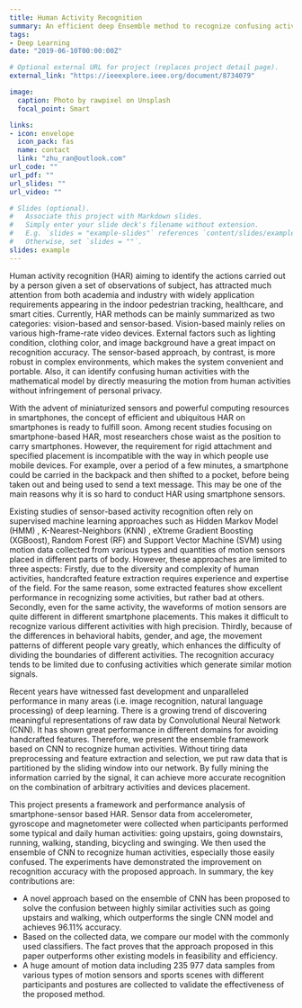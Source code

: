 ```yaml
---
title: Human Activity Recognition
summary: An efficient deep Ensemble method to recognize confusing activities.
tags:
- Deep Learning
date: "2019-06-10T00:00:00Z"

# Optional external URL for project (replaces project detail page).
external_link: "https://ieeexplore.ieee.org/document/8734079"

image:
  caption: Photo by rawpixel on Unsplash
  focal_point: Smart

links:
- icon: envelope
  icon_pack: fas
  name: contact
  link: "zhu_ran@outlook.com"
url_code: ""
url_pdf: ""
url_slides: ""
url_video: ""

# Slides (optional).
#   Associate this project with Markdown slides.
#   Simply enter your slide deck's filename without extension.
#   E.g. `slides = "example-slides"` references `content/slides/example-slides.md`.
#   Otherwise, set `slides = ""`.
slides: example
---
```


Human activity recognition (HAR) aiming to identify the actions carried out by a person given a set of observations of subject, has attracted much attention from both academia and industry with widely application requirements appearing in the indoor pedestrian tracking, healthcare, and smart cities. Currently, HAR methods can be mainly summarized as two categories: vision-based and sensor-based. Vision-based mainly relies on various high-frame-rate video devices. External factors such as lighting condition, clothing color, and image background have a great impact on recognition accuracy. The sensor-based approach, by contrast, is more robust in complex environments, which makes the system convenient and portable. Also, it can identify confusing human activities with the mathematical model by directly measuring the motion from human activities without infringement of personal privacy.

With the advent of miniaturized sensors and powerful computing resources in smartphones, the concept of efficient and ubiquitous HAR on smartphones is ready to fulfill soon. Among recent studies focusing on smartphone-based HAR, most researchers chose waist as the position to carry smartphones. However, the requirement for rigid attachment and specified placement is incompatible with the way in which people use mobile devices. For example, over a period of a few minutes, a smartphone could be carried in the backpack and then shifted to a pocket, before being taken out and being used to send a text message. This may be one of the main reasons why it is so hard to conduct HAR using smartphone sensors.

Existing studies of sensor-based activity recognition often rely on supervised machine learning approaches such as Hidden Markov Model (HMM) , K-Nearest-Neighbors (KNN) , eXtreme Gradient Boosting (XGBoost), Random Forest (RF) and Support Vector Machine (SVM) using motion data collected from various types and quantities of motion sensors placed in different parts of body. However, these approaches are limited to three aspects: Firstly, due to the diversity and complexity of human activities, handcrafted feature extraction requires experience and expertise of the field. For the same reason, some extracted features show excellent performance in recognizing some activities, but rather bad at others. Secondly, even for the same activity, the waveforms of motion sensors are quite different in different smartphone placements. This makes it difficult to recognize various different activities with high precision. Thirdly, because of the differences in behavioral habits, gender, and age, the movement patterns of different people vary greatly, which enhances the difficulty of dividing the boundaries of different activities. The recognition accuracy tends to be limited due to confusing activities which generate similar motion signals.

Recent years have witnessed fast development and unparalleled performance in many areas (i.e. image recognition, natural language processing) of deep learning. There is a growing trend of discovering meaningful representations of raw data by Convolutional Neural Network (CNN). It has shown great performance in different domains for avoiding handcrafted features. Therefore, we present the ensemble framework based on CNN to recognize human activities. Without tiring data preprocessing and feature extraction and selection, we put raw data that is partitioned by the sliding window into our network. By fully mining the information carried by the signal, it can achieve more accurate recognition on the combination of arbitrary activities and devices placement.

This project presents a framework and performance analysis of smartphone-sensor based HAR. Sensor data from accelerometer, gyroscope and magnetometer were collected when participants performed some typical and daily human activities: going upstairs, going downstairs, running, walking, standing, bicycling and swinging. We then used the ensemble of CNN to recognize human activities, especially those easily confused. The experiments have demonstrated the improvement on recognition accuracy with the proposed approach. In summary, the key contributions are:

- A novel approach based on the ensemble of CNN has been proposed to solve the confusion between highly similar activities such as going upstairs and walking, which outperforms the single CNN model and achieves 96.11% accuracy.
- Based on the collected data, we compare our model with the commonly used classifiers. The fact proves that the approach proposed in this paper outperforms other existing models in feasibility and efficiency.
- A huge amount of motion data including 235 977 data samples from various types of motion sensors and sports scenes with different participants and postures are collected to validate the effectiveness of the proposed method.

